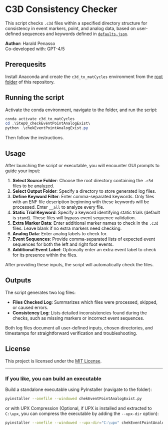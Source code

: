 # C3D Consistency Checker

This script checks `.c3d` files within a specified directory structure for consistency in event markers, point, and analog data, based on user-defined sequences and keywords defined in [`defaults.json`](https://github.com/haripen/c3dBox/blob/main/Step0_checkEventPointAnalogExist/defaults.json).

**Author:** Harald Penasso  
Co-developed with: GPT-4/5

## Prerequesits
Install Anaconda and create the `c3d_to_matCycles` environment from the [root folder](https://github.com/haripen/c3dBox/) of this repository.

## Running the script
Activate the conda environment, navigate to the folder, and run the script:
```powershell
conda activate c3d_to_matCycles
cd .\Step0_checkEventPointAnalogExist\
python .\chekEventPointAnalogExist.py
```
Then follow the instructions.

## Usage

After launching the script or executable, you will encounter GUI prompts to guide your input:

1. **Select Source Folder**: Choose the root directory containing the `.c3d` files to be analyzed.
2. **Select Output Folder**: Specify a directory to store generated log files.
3. **Define Keyword Filter**: Enter comma-separated keywords. Only files with an ENF file description beginning with these keywords will be processed. Enter `__all` to analyze every file.
4. **Static Trial Keyword**: Specify a keyword identifying static trials (default is `stand`). These files will bypass event sequence validation.
5. **Extra Marker Data**: Enter additional marker names to check in the `.c3d` files. Leave blank if no extra markers need checking.
6. **Analog Data**: Enter analog labels to check for.
7. **Event Sequences**: Provide comma-separated lists of expected event sequences for both the left and right foot events.
8. **Additional Event Label**: Optionally enter an extra event label to check for its presence within the files.

After providing these inputs, the script will automatically check the files.

## Outputs

The script generates two log files:

- **Files Checked Log**: Summarizes which files were processed, skipped, or caused errors.
- **Consistency Log**: Lists detailed inconsistencies found during the checks, such as missing markers or incorrect event sequences.

Both log files document all user-defined inputs, chosen directories, and timestamps for straightforward verification and troubleshooting.

## License

This project is licensed under the [MIT License](https://opensource.org/licenses/MIT).

---
### If you like, you can build an executable

Build a standalone executable using PyInstaller (navigate to the folder):

```bash
pyinstaller --onefile --windowed chekEventPointAnalogExist.py
```

or with UPX Compression (Optional, if UPX is installed and extracted to `C:\upx`, you can compress the executable by adding the `--upx-dir` option):

```bash
pyinstaller --onefile --windowed --upx-dir="C:\upx" chekEventPointAnalogExist.py
```
